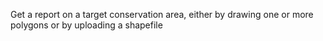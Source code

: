 Get a report on a target conservation area, either by drawing one or 
more polygons or by uploading a shapefile